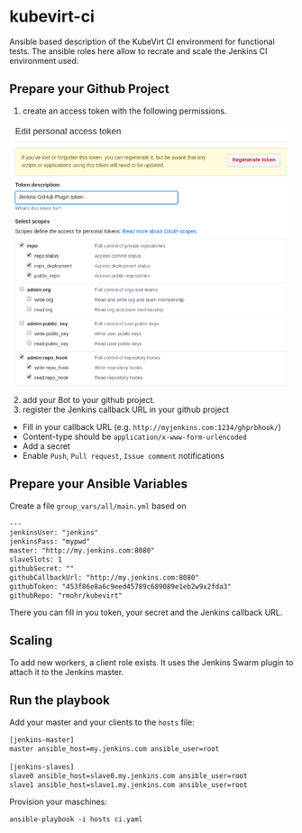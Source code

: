# kubevirt-ci

Ansible based description of the KubeVirt CI environment for functional tests.
The ansible roles here allow to recrate and scale the Jenkins CI environment
used.

## Prepare your Github Project

1. create an access token with the following permissions.

![test](personal_access_token.png)

2. add your Bot to your github project.
3. register the Jenkins callback URL in your github project

 * Fill in your callback URL (e.g. `http://myjenkins.com:1234/ghprbhook/`)
 * Content-type should be `application/x-www-form-urlencoded`
 * Add a secret
 * Enable `Push`, `Pull request`, `Issue comment` notifications 

## Prepare your Ansible Variables

Create a file `group_vars/all/main.yml` based on

```
---
jenkinsUser: "jenkins"
jenkinsPass: "mypwd"
master: "http://my.jenkins.com:8080"
slaveSlots: 1
githubSecret: ""
githubCallbackUrl: "http://my.jenkins.com:8080"
githubToken: "453f86e8a6c9eed45789c689089e1eb2w9x2fda3"
githubRepo: "rmohr/kubevirt"
```

There you can fill in you token, your secret and the Jenkins callback URL.

## Scaling

To add new workers, a client role exists. It uses the Jenkins Swarm plugin to
attach it to the Jenkins master.

## Run the playbook

Add your master and your clients to the `hosts` file:

```
[jenkins-master]
master ansible_host=my.jenkins.com ansible_user=root

[jenkins-slaves]
slave0 ansible_host=slave0.my.jenkins.com ansible_user=root
slave1 ansible_host=slave1.my.jenkins.com ansible_user=root
```

Provision your maschines:

```
ansible-playbook -i hosts ci.yaml
```
